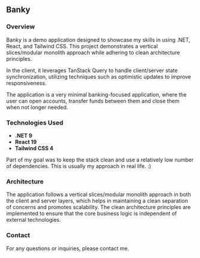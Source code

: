 ## Banky

### Overview

Banky is a demo application designed to showcase my skills in using .NET, React, and Tailwind CSS. This project demonstrates a vertical slices/modular monolith approach while adhering to clean architecture principles.

In the client, it leverages TanStack Query to handle client/server state synchronization, utilizing techniques such as optimistic updates to improve responsiveness.

The application is a very minimal banking-focused application, where the user can open accounts, transfer funds between them and close them when not longer needed.

### Technologies Used

- **.NET 9**
- **React 19**
- **Tailwind CSS 4**

Part of my goal was to keep the stack clean and use a relatively low number of dependencies. This is usually my approach in real life. :)

### Architecture

The application follows a vertical slices/modular monolith approach in both the client and server layers, which helps in maintaining a clean separation of concerns and promotes scalability. The clean architecture principles are implemented to ensure that the core business logic is independent of external technologies.

### Contact

For any questions or inquiries, please contact me.

